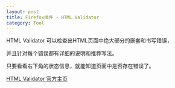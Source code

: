 ```yaml
---
layout: post
title: Firefox插件 - HTML Validator
category: Tool
---
```


HTML Validator 可以检查出HTML页面中绝大部分的嵌套和书写错误，

并且针对每个错误都有详细的说明和推荐写法。

只要看看右下角的状态信息，就能知道页面中是否存在错误了。

[HTML Validator 官方主页](http://users.skynet.be/mgueury/mozilla/)

